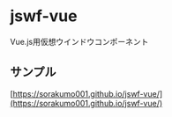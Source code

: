 # jswf-vue

Vue.js用仮想ウインドウコンポーネント

## サンプル

[https://sorakumo001.github.io/jswf-vue/](https://sorakumo001.github.io/jswf-vue/)
